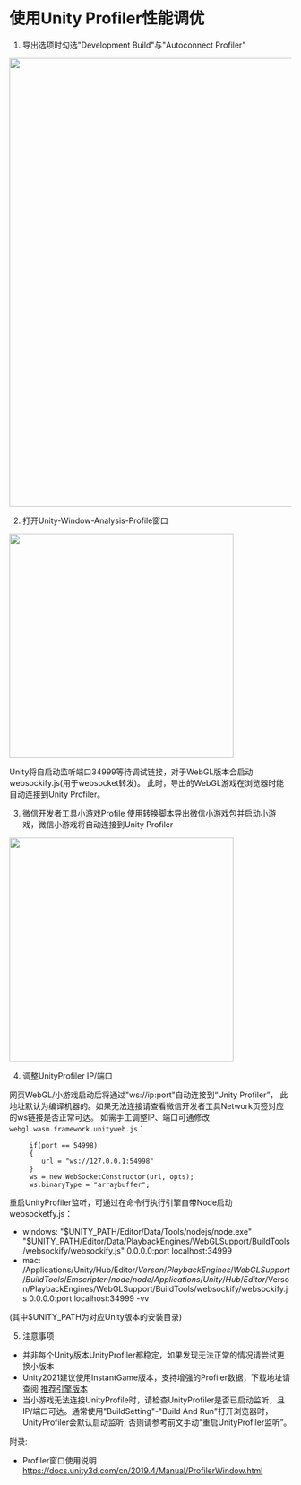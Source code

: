 # 使用Unity Profiler性能调优

1. 导出选项时勾选"Development Build"与"Autoconnect Profiler"

<img src='../image/profile1.png' width="800"/>

2. 打开Unity-Window-Analysis-Profile窗口

<img src='../image/profile2.png' width="400"/> 

   Unity将自启动监听端口34999等待调试链接，对于WebGL版本会启动websockify.js(用于websocket转发)。
此时，导出的WebGL游戏在浏览器时能自动连接到Unity Profiler。

3. 微信开发者工具小游戏Profile
使用转换脚本导出微信小游戏包并启动小游戏，微信小游戏将自动连接到Unity Profiler
<img src='../image/profile3.png' width="400"/> 

4. 调整UnityProfiler IP/端口

网页WebGL/小游戏启动后将通过"ws://ip:port"自动连接到“Unity Profiler”， 此地址默认为编译机器的。如果无法连接请查看微信开发者工具Network页签对应的ws链接是否正常可达。
如需手工调整IP、端口可通修改`webgl.wasm.framework.unityweb.js`：

```
     if(port == 54998) 
     {
        url = "ws://127.0.0.1:54998"
     }
     ws = new WebSocketConstructor(url, opts);
     ws.binaryType = "arraybuffer";
```

重启UnityProfiler监听，可通过在命令行执行引擎自带Node启动websocketfy.js：
- windows: "$UNITY_PATH/Editor/Data/Tools/nodejs/node.exe" "$UNITY_PATH/Editor/Data/PlaybackEngines/WebGLSupport/BuildTools/websockify/websockify.js" 0.0.0.0:port localhost:34999
- mac: /Applications/Unity/Hub/Editor/$Verson/PlaybackEngines/WebGLSupport/BuildTools/Emscripten/node/node /Applications/Unity/Hub/Editor/$Verson/PlaybackEngines/WebGLSupport/BuildTools/websockify/websockify.js 0.0.0.0:port localhost:34999 -vv

(其中$UNITY_PATH为对应Unity版本的安装目录)

5. 注意事项
- 并非每个Unity版本UnityProfiler都稳定，如果发现无法正常的情况请尝试更换小版本
- Unity2021建议使用InstantGame版本，支持增强的Profiler数据，下载地址请查阅 [推荐引擎版本](UnityVersion.md)
- 当小游戏无法连接UnityProfile时，请检查UnityProfiler是否已启动监听，且IP/端口可达。通常使用"BuildSetting"-"Build And Run"打开浏览器时，UnityProfiler会默认启动监听; 否则请参考前文手动“重启UnityProfiler监听”。

附录:

- Profiler窗口使用说明 https://docs.unity3d.com/cn/2019.4/Manual/ProfilerWindow.html


